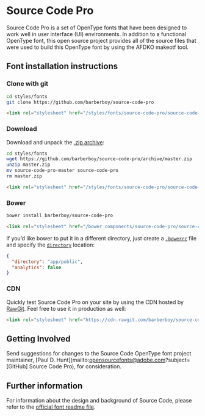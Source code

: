 # Source Code Pro

Source Code Pro is a set of OpenType fonts that have been designed to work well
in user interface (UI) environments. In addition to a functional OpenType font, this open
source project provides all of the source files that were used to build this OpenType font
by using the AFDKO makeotf tool.

## Font installation instructions

### Clone with git

```sh
cd styles/fonts
git clone https://github.com/barberboy/source-code-pro
```

```html
<link rel="stylesheet" href="/styles/fonts/source-code-pro/source-code-pro.css">
```


### Download

Download and unpack the [.zip archive](https://github.com/barberboy/source-code-pro/archive/master.zip):

```sh
cd styles/fonts
wget https://github.com/barberboy/source-code-pro/archive/master.zip
unzip master.zip
mv source-code-pro-master source-code-pro
rm master.zip
```

```html
<link rel="stylesheet" href="/styles/fonts/source-code-pro/source-code-pro.css">
```


### Bower

```sh
bower install barberboy/source-code-pro
```

```html
<link rel="stylesheet" href="/bower_components/source-code-pro/source-code-pro.css">
```

If you’d like bower to put it in a different directory, just create a
[`.bowerrc`](http://bower.io/docs/config/) file and specify the
[`directory`](http://bower.io/docs/config/#directory) location:

```json
{
  "directory": "app/public",
  "analytics": false
}
```

### CDN

Quickly test Source Code Pro on your site by using the CDN hosted by [RawGit].
Feel free to use it in production as well:

```html
<link rel="stylesheet" href="https://cdn.rawgit.com/barberboy/source-code-pro/1.016/source-code-pro.css">
```

## Getting Involved

Send suggestions for changes to the Source Code OpenType font project maintainer, [Paul D. Hunt](mailto:opensourcefonts@adobe.com?subject=[GitHub] Source Code Pro), for consideration.

## Further information

For information about the design and background of Source Code, please refer to the [official font readme file](http://htmlpreview.github.io/?https://github.com/adobe-fonts/source-code-pro/blob/master/SourceCodeProReadMe.html).

[RawGit]: https://rawgit.com/
